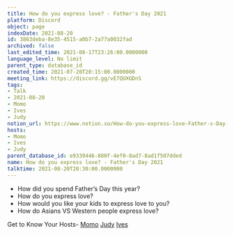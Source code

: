 ```yaml
---
title: How do you express love? - Father's Day 2021
platform: Discord
object: page
indexDate: 2021-08-20
id: 3863deba-8e35-4515-a0b7-2a77a0032fad
archived: false
last_edited_time: 2021-08-17T23:26:00.0000000
language_level: No limit
parent_type: database_id
created_time: 2021-07-20T20:15:00.0000000
meeting_link: https://discord.gg/vE7QUXGDnS
tags:
- Talk
- 2021-08-20
- Momo
- Ives
- Judy
notion_url: https://www.notion.so/How-do-you-express-love-Father-s-Day-2021-3863deba8e354515a0b72a77a0032fad
hosts:
- Momo
- Ives
- Judy
parent_database_id: e9339446-880f-4ef0-8ad7-8ad1f507dded
name: How do you express love? - Father's Day 2021
talktime: 2021-08-20T20:30:00.0000000
---
```


   - How did you spend Father’s Day this year?
   - How do you express love?
   - How would you like your kids to express love to you?
   - How do Asians VS Western people express love? 

Get to Know Your Hosts-
[Momo](/23f0f26c7f1547c0b08477c0c6f1f461)
[Judy](/d7df8bdfae994fc1a37a32b73806247f)
[Ives](/80871d292cbd411da0b1ab74bb5bccfd)




